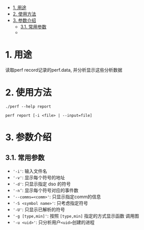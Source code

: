 
<!-- @import "[TOC]" {cmd="toc" depthFrom=1 depthTo=6 orderedList=false} -->

<!-- code_chunk_output -->

- [1. 用途](#1-用途)
- [2. 使用方法](#2-使用方法)
- [3. 参数介绍](#3-参数介绍)
  - [3.1. 常用参数](#31-常用参数)
  - [](#)

<!-- /code_chunk_output -->

# 1. 用途

读取perf record记录的perf.data, 并分析显示这些分析数据



# 2. 使用方法

```
./perf --help report
```

```
perf report [-i <file> | --input=file]
```

# 3. 参数介绍

## 3.1. 常用参数

* `'-i'`: 输入文件名
* `'-v'`: 显示每个符号的地址
* `'-d'`: 只显示指定 dso 的符号
* `'-n’`: 显示每个符号对应的事件数
* `'--comms=<comm>'`: 只显示指定comm的信息
* `'-S <symbol name>'`: 只考虑指定符号 
* `'-U'`: 只显示已解析的符号
* `'-g [type,min]'`: 按照 `[type,min]` 指定的方式显示函数
调用图
* `'-u <uid>'`: 只分析用户`<uid>`创建的进程

## 